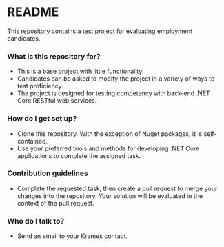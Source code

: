 # README #

This repository contains a test project for evaluating employment candidates.

### What is this repository for? ###

* This is a base project with little functionality.
* Candidates can be asked to modify the project in a variety of ways to test proficiency.
* The project is designed for testing competency with back-end .NET Core RESTful web services.

### How do I get set up? ###

* Clone this repository. With the exception of Nuget packages, it is self-contained.
* Use your preferred tools and methods for developing .NET Core applications to complete the assigned task.

### Contribution guidelines ###

* Complete the requested task, then create a pull request to merge your changes into the repository. Your solution will be evaluated in the context of the pull request.

### Who do I talk to? ###

* Send an email to your Krames contact.